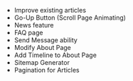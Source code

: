 -   Improve existing articles
-   Go-Up Button (Scroll Page Animating)
-   News feature
-   FAQ page
-   Send Message ability
-   Modify About Page
-   Add Timeline to About Page
-   Sitemap Generator
-   Pagination for Articles
